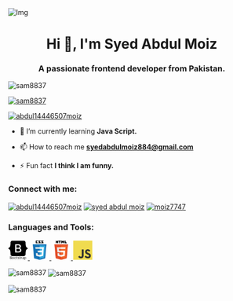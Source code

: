 <img src="https://encrypted-tbn0.gstatic.com/images?q=tbn:ANd9GcT7UNbe0yguf2XoNZWz8O_ejZWemNFES-0xYA&usqp=CAU" alt="Img" width="50%">

<h1 align="center">Hi 👋, I'm Syed Abdul Moiz</h1>
<h3 align="center">A passionate frontend developer from Pakistan.</h3>

<p align="left"> <img src="https://komarev.com/ghpvc/?username=sam8837&label=Profile%20views&color=0e75b6&style=flat" alt="sam8837" /> </p>

<p align="left"> <a href="https://github.com/ryo-ma/github-profile-trophy"><img src="https://github-profile-trophy.vercel.app/?username=sam8837" alt="sam8837" /></a> </p>

<p align="left"> <a href="https://twitter.com/abdul14446507moiz" target="blank"><img src="https://img.shields.io/twitter/follow/abdul14446507moiz?logo=twitter&style=for-the-badge" alt="abdul14446507moiz" /></a> </p>

- 🌱 I’m currently learning **Java Script.**

- 📫 How to reach me **syedabdulmoiz884@gmail.com**

- ⚡ Fun fact **I think I am funny.**

<h3 align="left">Connect with me:</h3>
<p align="left">
<a href="https://twitter.com/abdul14446507moiz" target="blank"><img align="center" src="https://raw.githubusercontent.com/rahuldkjain/github-profile-readme-generator/master/src/images/icons/Social/twitter.svg" alt="abdul14446507moiz" height="30" width="40" /></a>
<a href="https://fb.com/syed abdul moiz" target="blank"><img align="center" src="https://raw.githubusercontent.com/rahuldkjain/github-profile-readme-generator/master/src/images/icons/Social/facebook.svg" alt="syed abdul moiz" height="30" width="40" /></a>
<a href="https://instagram.com/moiz7747" target="blank"><img align="center" src="https://raw.githubusercontent.com/rahuldkjain/github-profile-readme-generator/master/src/images/icons/Social/instagram.svg" alt="moiz7747" height="30" width="40" /></a>
</p>

<h3 align="left">Languages and Tools:</h3>
<p align="left"> <a href="https://getbootstrap.com" target="_blank" rel="noreferrer"> <img src="https://raw.githubusercontent.com/devicons/devicon/master/icons/bootstrap/bootstrap-plain-wordmark.svg" alt="bootstrap" width="40" height="40"/> </a> <a href="https://www.w3schools.com/css/" target="_blank" rel="noreferrer"> <img src="https://raw.githubusercontent.com/devicons/devicon/master/icons/css3/css3-original-wordmark.svg" alt="css3" width="40" height="40"/> </a> <a href="https://www.w3.org/html/" target="_blank" rel="noreferrer"> <img src="https://raw.githubusercontent.com/devicons/devicon/master/icons/html5/html5-original-wordmark.svg" alt="html5" width="40" height="40"/> </a> <a href="https://developer.mozilla.org/en-US/docs/Web/JavaScript" target="_blank" rel="noreferrer"> <img src="https://raw.githubusercontent.com/devicons/devicon/master/icons/javascript/javascript-original.svg" alt="javascript" width="40" height="40"/> </a> </p>

<p><img align="left" src="https://github-readme-stats.vercel.app/api/top-langs?username=sam8837&show_icons=true&locale=en&layout=compact" alt="sam8837" /></p>

<p>&nbsp;<img align="center" src="https://github-readme-stats.vercel.app/api?username=sam8837&show_icons=true&locale=en" alt="sam8837" /></p>

<p><img align="center" src="https://github-readme-streak-stats.herokuapp.com/?user=sam8837&" alt="sam8837" /></p>

